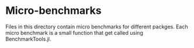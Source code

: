 # Micro-benchmarks

Files in this directory contain micro benchmarks for different packges. Each
micro benchmark is a small function that get called using BenchmarkTools.jl.
